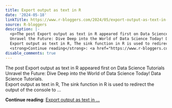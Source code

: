 ```yaml
---
title: Export output as text in R
date: '2024-05-18'
linkTitle: https://www.r-bloggers.com/2024/05/export-output-as-text-in-r/
source: R-bloggers
description: |-
  <p>The post Export output as text in R appeared first on Data Science Tutorials<br />
  Unravel the Future: Dive Deep into the World of Data Science Today! Data Science Tutorials.<br />
  Export output as text in R, The sink function in R is used to redirect the output of the console to ...</p>
  <strong>Continue reading</strong>: <a href="https://www.r-bloggers.com/2024/05/export-output-as-text-in-r/">Export output as text in ...
disable_comments: true
---
```

<p>The post Export output as text in R appeared first on Data Science Tutorials<br />
Unravel the Future: Dive Deep into the World of Data Science Today! Data Science Tutorials.<br />
Export output as text in R, The sink function in R is used to redirect the output of the console to ...</p>
<strong>Continue reading</strong>: <a href="https://www.r-bloggers.com/2024/05/export-output-as-text-in-r/">Export output as text in ...